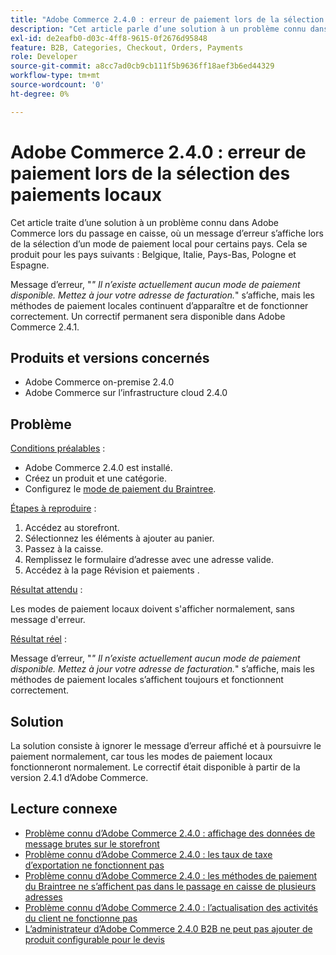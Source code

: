 ```yaml
---
title: "Adobe Commerce 2.4.0 : erreur de paiement lors de la sélection des paiements locaux"
description: "Cet article parle d’une solution à un problème connu dans Adobe Commerce lors du passage en caisse, où un message d’erreur s’affiche lors de la sélection d’un mode de paiement local pour certains pays. Cela se produit pour les pays suivants : Belgique, Italie, Pays-Bas, Pologne et Espagne."
exl-id: de2eafb0-d03c-4ff8-9615-0f2676d95848
feature: B2B, Categories, Checkout, Orders, Payments
role: Developer
source-git-commit: a8cc7ad0cb9cb111f5b9636ff18aef3b6ed44329
workflow-type: tm+mt
source-wordcount: '0'
ht-degree: 0%

---
```


# Adobe Commerce 2.4.0 : erreur de paiement lors de la sélection des paiements locaux

Cet article traite d’une solution à un problème connu dans Adobe Commerce lors du passage en caisse, où un message d’erreur s’affiche lors de la sélection d’un mode de paiement local pour certains pays. Cela se produit pour les pays suivants : Belgique, Italie, Pays-Bas, Pologne et Espagne.

Message d’erreur, &quot;*&quot; Il n’existe actuellement aucun mode de paiement disponible. Mettez à jour votre adresse de facturation.*&quot; s’affiche, mais les méthodes de paiement locales continuent d’apparaître et de fonctionner correctement. Un correctif permanent sera disponible dans Adobe Commerce 2.4.1.

## Produits et versions concernés

* Adobe Commerce on-premise 2.4.0
* Adobe Commerce sur l’infrastructure cloud 2.4.0

## Problème

<u>Conditions préalables</u> :

* Adobe Commerce 2.4.0 est installé.
* Créez un produit et une catégorie.
* Configurez le [mode de paiement du Braintree](https://developer.adobe.com/commerce/webapi/graphql/payment-methods/braintree.html).

<u>Étapes à reproduire</u> :

1. Accédez au storefront.
1. Sélectionnez les éléments à ajouter au panier.
1. Passez à la caisse.
1. Remplissez le formulaire d’adresse avec une adresse valide.
1. Accédez à la page Révision et paiements .

<u>Résultat attendu</u> :

Les modes de paiement locaux doivent s&#39;afficher normalement, sans message d&#39;erreur.

<u>Résultat réel</u> :

Message d’erreur, &quot;*&quot; Il n’existe actuellement aucun mode de paiement disponible. Mettez à jour votre adresse de facturation.*&quot; s’affiche, mais les méthodes de paiement locales s’affichent toujours et fonctionnent correctement.

## Solution

La solution consiste à ignorer le message d’erreur affiché et à poursuivre le paiement normalement, car tous les modes de paiement locaux fonctionneront normalement. Le correctif était disponible à partir de la version 2.4.1 d’Adobe Commerce.

## Lecture connexe

* [Problème connu d’Adobe Commerce 2.4.0 : affichage des données de message brutes sur le storefront](/help/troubleshooting/storefront/magento-2-4-0-issue-storefront-raw-message-data-display.md)
* [Problème connu d’Adobe Commerce 2.4.0 : les taux de taxe d’exportation ne fonctionnent pas](/help/troubleshooting/miscellaneous/magento-2-4-0-known-issue-export-tax-rates-does-not-work.md)
* [Problème connu d’Adobe Commerce 2.4.0 : les méthodes de paiement du Braintree ne s’affichent pas dans le passage en caisse de plusieurs adresses](/help/troubleshooting/payments/magento-2-4-0-braintree-not-in-multiple-addresses-checkout.md)
* [Problème connu d’Adobe Commerce 2.4.0 : l’actualisation des activités du client ne fonctionne pas](/help/troubleshooting/miscellaneous/magento-2-4-0-refresh-on-customer-activities-does-not-work.md)
* [L’administrateur d’Adobe Commerce 2.4.0 B2B ne peut pas ajouter de produit configurable pour le devis](/help/troubleshooting/miscellaneous/magento-2-4-0-b2b-admin-can-t-add-configurable-product-to-quote.md)
